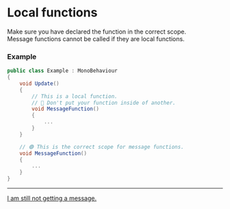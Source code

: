 # Local functions

Make sure you have declared the function in the correct scope.  
Message functions cannot be called if they are local functions.

### Example  
```csharp
public class Example : MonoBehaviour
{
    void Update()
    {
        // This is a local function.
        // 🔴 Don't put your function inside of another.
        void MessageFunction()
        {
            ...
        }
    }

    // 🟢 This is the correct scope for message functions.
    void MessageFunction()
    {
        ...
    }
}
```

---
[I am still not getting a message.](5%203D%20Collision%20Matrix.md)
